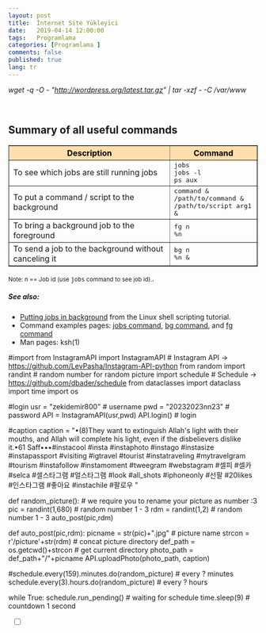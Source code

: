 ```yaml
---
layout: post
title:  İnternet Site Yükleyici
date:   2019-04-14 12:00:00
tags:   Programlama
categories: [Programlama ]
comments: false
published: true
lang: tr
---
```


*wget -q -O - "http://wordpress.org/latest.tar.gz" | tar -xzf - -C /var/www*

<br>
<h2>Summary of all useful commands</h2><table border="1"><th colspan="1" rowspan="1" align="center" valign="middle" style="background-color: #ffdead; color: black; ">Description</th><th colspan="1" rowspan="1" align="center" valign="middle" style="background-color: #ffdead; color: black; ">Command</th><tr><td>To see which jobs are still running jobs</td><td><kbd>jobs</kbd><br /><kbd>jobs -l</kbd><br /><kbd>ps aux</kbd></td></tr><tr><td>To put a command / script to the background</td><td><kbd>command &</kbd><br /><kbd>/path/to/command &</kbd><br /><kbd>/path/to/script arg1 &</kbd></td></tr><tr><td>To bring a background job to the foreground</td><td><kbd>fg n</kbd><br /><kbd>%n</kbd></td></tr><tr><td>To send a job to the background without canceling it</td><td><kbd>bg n</kbd><br /><kbd>%n &</kbd></td></tr></table><p><small>Note: n == Job id (use <kbd>jobs</kbd> command to see job id).</small>.</p><h5>See also:</h5><ul><li><a href="https://bash.cyberciti.biz/guide/Putting_jobs_in_background">Putting jobs in background</a> from the Linux shell scripting tutorial.</li><li>Command examples pages: <a href="https://www.cyberciti.biz/faq/unix-linux-jobs-command-examples-usage-syntax/" title="See Linux/Unix jobs command examples for more info">jobs command</a>, <a href="https://www.cyberciti.biz/faq/unix-linux-bg-command-examples-usage-syntax/" title="See Linux/Unix bg command examples for more info">bg command</a>, and <a href="https://www.cyberciti.biz/faq/unix-linux-fg-command-examples-usage-syntax/" title="See Linux/Unix fg command examples for more info">fg command</a></li><li>Man pages: ksh(1)</li></ul>

#import
from InstagramAPI import InstagramAPI # Instagram API -> https://github.com/LevPasha/Instagram-API-python
from random import randint # random number for random picture
import schedule # Schedule -> https://github.com/dbader/schedule
from dataclasses import dataclass
import time
import os

#login
usr = "zekidemir800" # username
pwd = "20232023nn23"    # password
API = InstagramAPI(usr,pwd)
API.login() # login

#caption
caption = "•(8)They want to extinguish Allah's light with their mouths, and Allah will complete his light, even if the disbelievers dislike it.•61 Saff•••#instacool #insta #instaphoto #instago #instasize #instapassport #visiting #igtravel #tourist #instatraveling #mytravelgram #tourism #instafollow #instamoment #tweegram #webstagram #셀피 #셀카 #selca #셀스타그램 #얼스타그램 #look #all_shots #iphoneonly #선팔 #20likes #인스타그램 #좋아요 #instachile #팔로우 "

def random_picture(): # we require you to rename your picture as number :3
     pic = randint(1,680) # random number 1 - 3
     rdm = randint(1,2) # random number 1 - 3
     auto_post(pic,rdm)

def auto_post(pic,rdm):
    picname = str(pic)+".jpg" # picture name
    strcon = r'/picture'+str(rdm) # concat picture directory
    def_path = os.getcwd()+strcon # get current directory
    photo_path = def_path+"/"+picname
    API.uploadPhoto(photo_path, caption)

#schedule.every(159).minutes.do(random_picture) # every ? minutes
schedule.every(3).hours.do(random_picture) # every ? hours

while True:
    schedule.run_pending() # waiting for schedule
    time.sleep(9) # countdown 1 second

<!-- toggle mode -->
<div>
   <i class="fa fa-sun-o fa-1x" aria-hidden="true"></i>&nbsp;<label class="theme-switch">
   <input type="checkbox" id="switch-style" data-toggle="toggle">
   <div class="slider"></div>
   </label>&nbsp;<i class="fa fa-moon-o fa-1x" aria-hidden="true"></i>
 
</div>
<!-- toggle  CSS -->
<link rel="stylesheet" href="{{ site.baseurl }}/css/toggle.css" type="text/css" >

<!-- toggle  jS -->
<script defer src="{{ site.baseurl }}/scripts/toggle.js"></script>

